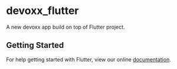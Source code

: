 # devoxx_flutter

A new devoxx app build on top of Flutter project.

## Getting Started

For help getting started with Flutter, view our online
[documentation](https://flutter.io/).
